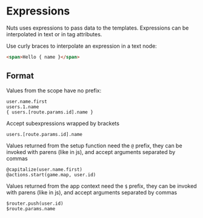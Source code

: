 # Expressions

Nuts uses expressions to pass data to the templates.
Expressions can be interpolated in text or in tag attributes.

Use curly braces to interpolate an expression in a text node:

```html
<span>Hello { name }</span>
```

## Format

Values from the scope have no prefix:

```
user.name.first
users.1.name
{ users.[route.params.id].name }
```

Accept subexpressions wrapped by brackets

```
users.[route.params.id].name
```

Values returned from the setup function need the `@` prefix, they can be invoked
with parens (like in js), and accept arguments separated by commas

```
@capitalize(user.name.first)
@actions.start(game.map, user.id)
```

Values returned from the app context need the `$` prefix, they can be invoked with
parens (like in js), and accept arguments separated by commas

```
$router.push(user.id)
$route.params.name
```
